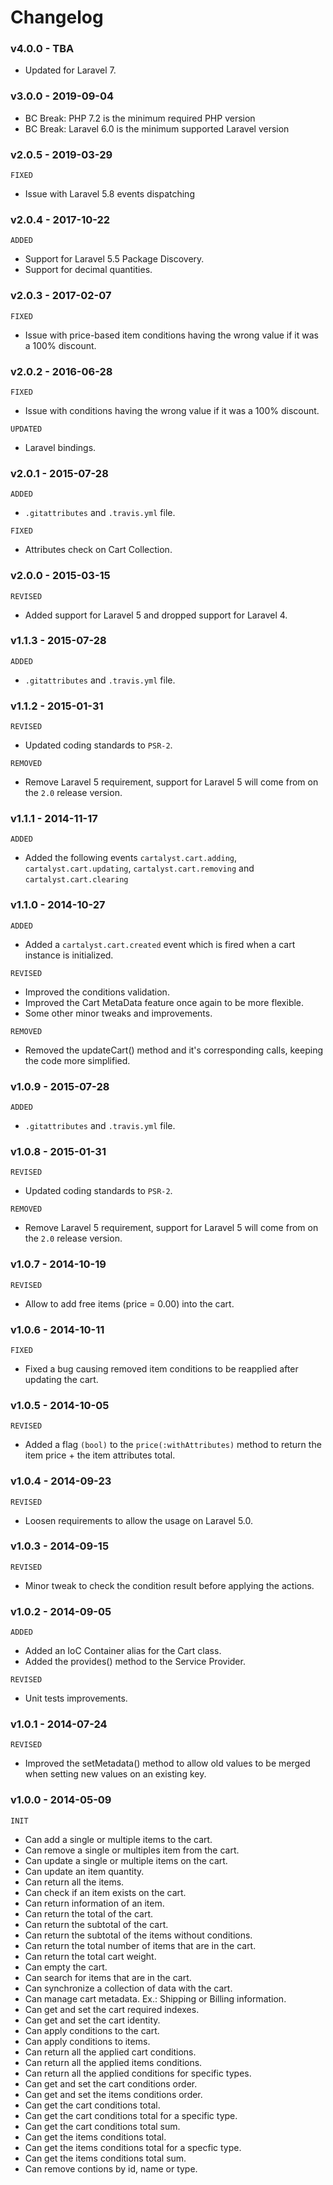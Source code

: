 # Changelog

### v4.0.0 - TBA

- Updated for Laravel 7.

### v3.0.0 - 2019-09-04

- BC Break: PHP 7.2 is the minimum required PHP version
- BC Break: Laravel 6.0 is the minimum supported Laravel version

### v2.0.5 - 2019-03-29

`FIXED`

- Issue with Laravel 5.8 events dispatching

### v2.0.4 - 2017-10-22

`ADDED`

- Support for Laravel 5.5 Package Discovery.
- Support for decimal quantities.

### v2.0.3 - 2017-02-07

`FIXED`

- Issue with price-based item conditions having the wrong value if it was a 100% discount.

### v2.0.2 - 2016-06-28

`FIXED`

- Issue with conditions having the wrong value if it was a 100% discount.

`UPDATED`

- Laravel bindings.

### v2.0.1 - 2015-07-28

`ADDED`

- `.gitattributes` and `.travis.yml` file.

`FIXED`

- Attributes check on Cart Collection.

### v2.0.0 - 2015-03-15

`REVISED`

- Added support for Laravel 5 and dropped support for Laravel 4.

### v1.1.3 - 2015-07-28

`ADDED`

- `.gitattributes` and `.travis.yml` file.

### v1.1.2 - 2015-01-31

`REVISED`

- Updated coding standards to `PSR-2`.

`REMOVED`

- Remove Laravel 5 requirement, support for Laravel 5 will come from on the `2.0` release version.

### v1.1.1 - 2014-11-17

`ADDED`

- Added the following events `cartalyst.cart.adding`, `cartalyst.cart.updating`, `cartalyst.cart.removing` and `cartalyst.cart.clearing`

### v1.1.0 - 2014-10-27

`ADDED`

- Added a `cartalyst.cart.created` event which is fired when a cart instance is initialized.

`REVISED`

- Improved the conditions validation.
- Improved the Cart MetaData feature once again to be more flexible.
- Some other minor tweaks and improvements.

`REMOVED`

- Removed the updateCart() method and it's corresponding calls, keeping the code more simplified.

### v1.0.9 - 2015-07-28

`ADDED`

- `.gitattributes` and `.travis.yml` file.

### v1.0.8 - 2015-01-31

`REVISED`

- Updated coding standards to `PSR-2`.

`REMOVED`

- Remove Laravel 5 requirement, support for Laravel 5 will come from on the `2.0` release version.

### v1.0.7 - 2014-10-19

`REVISED`

- Allow to add free items (price = 0.00) into the cart.

### v1.0.6 - 2014-10-11

`FIXED`

- Fixed a bug causing removed item conditions to be reapplied after updating the cart.

### v1.0.5 - 2014-10-05

`REVISED`

- Added a flag `(bool)` to the `price(:withAttributes)` method to return the item price + the item attributes total.

### v1.0.4 - 2014-09-23

`REVISED`

- Loosen requirements to allow the usage on Laravel 5.0.

### v1.0.3 - 2014-09-15

`REVISED`

- Minor tweak to check the condition result before applying the actions.

### v1.0.2 - 2014-09-05

`ADDED`

- Added an IoC Container alias for the Cart class.
- Added the provides() method to the Service Provider.

`REVISED`

- Unit tests improvements.

### v1.0.1 - 2014-07-24

`REVISED`

- Improved the setMetadata() method to allow old values to be merged when setting new values on an existing key.

### v1.0.0 - 2014-05-09

`INIT`

- Can add a single or multiple items to the cart.
- Can remove a single or multiples item from the cart.
- Can update a single or multiple items on the cart.
- Can update an item quantity.
- Can return all the items.
- Can check if an item exists on the cart.
- Can return information of an item.
- Can return the total of the cart.
- Can return the subtotal of the cart.
- Can return the subtotal of the items without conditions.
- Can return the total number of items that are in the cart.
- Can return the total cart weight.
- Can empty the cart.
- Can search for items that are in the cart.
- Can synchronize a collection of data with the cart.
- Can manage cart metadata. Ex.: Shipping or Billing information.
- Can get and set the cart required indexes.
- Can get and set the cart identity.
- Can apply conditions to the cart.
- Can apply conditions to items.
- Can return all the applied cart conditions.
- Can return all the applied items conditions.
- Can return all the applied conditions for specific types.
- Can get and set the cart conditions order.
- Can get and set the items conditions order.
- Can get the cart conditions total.
- Can get the cart conditions total for a specific type.
- Can get the cart conditions total sum.
- Can get the items conditions total.
- Can get the items conditions total for a specfic type.
- Can get the items conditions total sum.
- Can remove contions by id, name or type.
